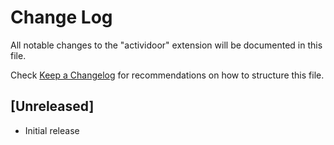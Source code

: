 # Change Log

All notable changes to the "actividoor" extension will be documented in this file.

Check [Keep a Changelog](http://keepachangelog.com/) for recommendations on how to structure this file.

## [Unreleased]

- Initial release